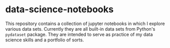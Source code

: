 # data-science-notebooks

This repository contains a collection of jupyter notebooks in which I explore various data sets. Currently they are all built-in data sets from Python's `pydataset` package.  They are intended to serve as practice of my data science skills and a portfolio of sorts.
